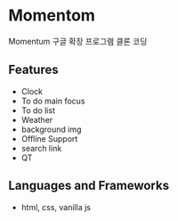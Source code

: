 # Momentom
Momentum 구글 확장 프로그램 클론 코딩

## Features
 - Clock
 - To do main focus
 - To do list
 - Weather
 - background img
 - Offline Support
 - search link 
 - QT 
## Languages and Frameworks
 - html, css, vanilla js
